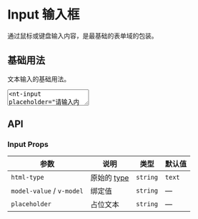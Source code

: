 # Input 输入框

通过鼠标或键盘输入内容，是最基础的表单域的包装。

## 基础用法

文本输入的基础用法。

<ClientOnly><CodePreview>
<textarea lang="vue-html">
<nt-input placeholder="请输入内容"></nt-input>
</textarea>
</CodePreview></ClientOnly>

## API

### Input Props

| 参数                      | 说明                                                                                                    | 类型     | 默认值 |
| ------------------------- | ------------------------------------------------------------------------------------------------------- | -------- | ------ |
| `html-type`               | 原始的 [type](https://developer.mozilla.org/zh-CN/docs/Web/HTML/Element/input#input_%E7%B1%BB%E5%9E%8B) | `string` | `text` |
| `model-value` / `v-model` | 绑定值                                                                                                  | `string` | —      |
| `placeholder`             | 占位文本                                                                                                | `string` | —      |
